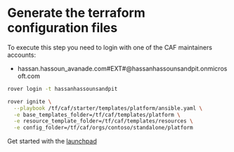 
# Generate the terraform configuration files

To execute this step you need to login with one of the CAF maintainers accounts:
  - hassan.hassoun_avanade.com#EXT#@hassanhassounsandpit.onmicrosoft.com

```bash
rover login -t hassanhassounsandpit

rover ignite \
  --playbook /tf/caf/starter/templates/platform/ansible.yaml \
  -e base_templates_folder=/tf/caf/templates/platform \
  -e resource_template_folder=/tf/caf/templates/resources \
  -e config_folder=/tf/caf/orgs/contoso/standalone/platform
  ```

Get started with the [launchpad](./platform/level0/launchpad)